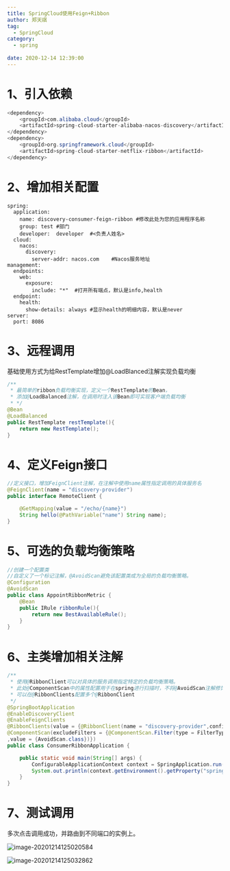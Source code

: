 ```yaml
---
title: SpringCloud使用Feign+Ribbon
author: 郑天祺
tag:
  - SpringCloud
category:
  - spring
  
date: 2020-12-14 12:39:00
---
```


# 1、引入依赖

```java
<dependency>
    <groupId>com.alibaba.cloud</groupId>
    <artifactId>spring-cloud-starter-alibaba-nacos-discovery</artifactId>
</dependency>
<dependency>
    <groupId>org.springframework.cloud</groupId>
    <artifactId>spring-cloud-starter-netflix-ribbon</artifactId>
</dependency>
```

# 2、增加相关配置

```
spring:
  application:
    name: discovery-consumer-feign-ribbon #修改此处为您的应用程序名称
    group: test #部门
    developer:  developer  #<负责人姓名>
  cloud:
    nacos:
      discovery:
        server-addr: nacos.com    #Nacos服务地址
management:
  endpoints:
    web:
      exposure:
        include: "*"  #打开所有端点，默认是info,health
  endpoint:
    health:
      show-details: always #显示health的明细内容，默认是never
server:
  port: 8086
```

# 3、远程调用

基础使用方式为给RestTemplate增加@LoadBlanced注解实现负载均衡

```java
/**
 * 最简单的ribbon负载均衡实现，定义一个RestTemplate的Bean，
 * 添加@LoadBalanced注解，在调用时注入该Bean即可实现客户端负载均衡
 * */
@Bean
@LoadBalanced
public RestTemplate restTemplate(){
    return new RestTemplate();
}
```

# 4、定义Feign接口

```java
//定义接口，增加FeignClient注解，在注解中使用name属性指定调用的具体服务名
@FeignClient(name = "discovery-provider")
public interface RemoteClient {

    @GetMapping(value = "/echo/{name}")
    String hello(@PathVariable("name") String name);
}
```

# 5、可选的负载均衡策略

```java
//创建一个配置类
//自定义了一个标记注解，@AvoidScan避免该配置类成为全局的负载均衡策略。
@Configuration
@AvoidScan
public class AppointRibbonMetric {
    @Bean
    public IRule ribbonRule(){
        return new BestAvailableRule();
    }
}
```

# 6、主类增加相关注解

```java
/**
 * 使用@RibbonClient可以对具体的服务调用指定特定的负载均衡策略。
 * 此处@ComponentScan中的属性配置用于在spring进行扫描时，不将@AvoidScan注解修饰的策略设为全局默认策略
 * 可以在@RibbonClients配置多个@RibbonClient
 */
@SpringBootApplication
@EnableDiscoveryClient
@EnableFeignClients
@RibbonClients(value = {@RibbonClient(name = "discovery-provider",configuration = AppointRibbonMetric.class)})
@ComponentScan(excludeFilters = {@ComponentScan.Filter(type = FilterType.ANNOTATION
,value = {AvoidScan.class})})
public class ConsumerRibbonApplication {

    public static void main(String[] args) {
        ConfigurableApplicationContext context = SpringApplication.run(ConsumerRibbonApplication.class, args);
        System.out.println(context.getEnvironment().getProperty("spring.application.name"));
    }
}
```

# 7、测试调用

多次点击调用成功，并路由到不同端口的实例上。

![image-20201214125020584](/assets/images/image-20201214125020584.png)

![image-20201214125032862](/assets/images/image-20201214125032862.png)